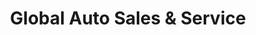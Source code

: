 ---
title: "Global Auto Sales & Service"
url: /battleboro/global-auto-sales-and-service/
shop: car repair
---